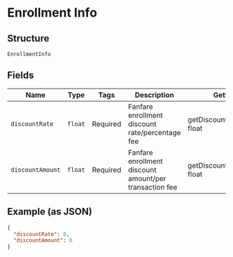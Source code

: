 
# Enrollment Info

## Structure

`EnrollmentInfo`

## Fields

| Name | Type | Tags | Description | Getter | Setter |
|  --- | --- | --- | --- | --- | --- |
| `discountRate` | `float` | Required | Fanfare enrollment discount rate/percentage fee | getDiscountRate(): float | setDiscountRate(float discountRate): void |
| `discountAmount` | `float` | Required | Fanfare enrollment discount amount/per transaction fee | getDiscountAmount(): float | setDiscountAmount(float discountAmount): void |

## Example (as JSON)

```json
{
  "discountRate": 0,
  "discountAmount": 0
}
```

